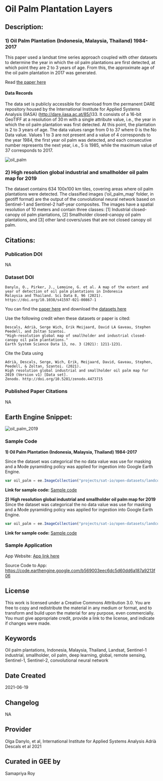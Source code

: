 
# Oil Palm Plantation Layers

## Description:

### 1) **Oil Palm Plantation (Indonesia, Malaysia, Thailand) 1984-2017**

This paper used a landsat time series approach coupled with other datasets to determine the year in which the oil palm plantations are first detected, at which point they are 2 to 3 years of age. From this, the approximate age of the oil palm plantation in 2017 was generated.

Read [the paper here](https://www.nature.com/articles/s41597-021-00867-1)

#### Data Records
The data set is publicly accessible for download from the permanent DARE repository housed by the International Institute for Applied Systems Analysis (IIASA) (http://dare.iiasa.ac.at/85/)33. It consists of a 16-bit GeoTIFF at a resolution of 30 m with a single attribute value, i.e., the year in which the oil palm plantation was first detected. At this point, the plantation is 2 to 3 years of age. The data values range from 0 to 37 where 0 is the No Data value. Values 1 to 3 are not present and a value of 4 corresponds to the year 1984, the first year oil palm was detected, and each consecutive number represents the next year, i.e., 5 is 1985, while the maximum value of 37 corresponds to 2017.

![oil_palm](https://user-images.githubusercontent.com/6677629/121999942-acdc8b80-cd73-11eb-84be-b1e6457803cb.gif)


### 2) **High resolution global industrial and smallholder oil palm map for 2019**

The dataset contains 634 100x100 km tiles, covering areas where oil palm plantations were detected. The classified images (‘oil_palm_map’ folder, in geotiff format) are the output of the convolutional neural network based on Sentinel-1 and Sentinel-2 half-year composites. The images have a spatial resolution of 10 meters and contain three classes: [1] Industrial closed-canopy oil palm plantations, [2] Smallholder closed-canopy oil palm plantations, and [3] other land covers/uses that are not closed canopy oil palm.



## Citations:

### Publication DOI

NA

### Dataset DOI

```
Danylo, O., Pirker, J., Lemoine, G. et al. A map of the extent and year of detection of oil palm plantations in Indonesia
Malaysia and Thailand. Sci Data 8, 96 (2021). https://doi.org/10.1038/s41597-021-00867-1
```

You can find the [paper here](https://essd.copernicus.org/articles/13/1211/2021/essd-13-1211-2021.pdf) and download the [datasets here](https://zenodo.org/record/4473715)

Use the following credit when these datasets or paper is cited:

```
Descals, Adrià, Serge Wich, Erik Meijaard, David LA Gaveau, Stephen Peedell, and Zoltan Szantoi.
"High-resolution global map of smallholder and industrial closed-canopy oil palm plantations."
Earth System Science Data 13, no. 3 (2021): 1211-1231.
```

Cite the Data using

```
Adrià, Descals, Serge, Wich, Erik, Meijaard, David, Gaveau, Stephen, Peedell, & Zoltan, Szantoi. (2021).
High resolution global industrial and smallholder oil palm map for 2019 (Version v1) [Data set].
Zenodo. http://doi.org/10.5281/zenodo.4473715
```


### Published Paper Citations

NA

## Earth Engine Snippet:
![oil_palm_2019](https://user-images.githubusercontent.com/6677629/125210739-51fd5d80-e267-11eb-9987-03db697959c0.gif)
### Sample Code

**1) Oil Palm Plantation (Indonesia, Malaysia, Thailand) 1984-2017**

Since the dataset was categorical the no data value was use for masking and a Mode pyramiding policy was applied for ingestion into Google Earth Engine.

```js
var oil_palm = ee.ImageCollection("projects/sat-io/open-datasets/landcover/oil-palm-plantation-1984_2017");
```

**Link for sample code:** [Sample code](https://code.earthengine.google.com/?scriptPath=users/sat-io/awesome-gee-catalog-examples:regional-landuse-landcover/OIL-PALM-PLANTATION-LAYERS)

**2) High resolution global industrial and smallholder oil palm map for 2019**
Since the dataset was categorical the no data value was use for masking and a Mode pyramiding policy was applied for ingestion into Google Earth Engine.

```js
var oil_palm = ee.ImageCollection("projects/sat-io/open-datasets/landcover/oil_palm_industrial_smallholder_2019");
```
**Link for sample code:** [Sample code](https://code.earthengine.google.com/?scriptPath=users/sat-io/awesome-gee-catalog-examples:regional-landuse-landcover/GLOBAL-INDUSTRIAL-SMALLHOLDER-OIL-PALM)

### Sample Application

App Website: [App link here](https://olhadanylo.users.earthengine.app/view/oilpalmseasia)

Source Code to App: https://code.earthengine.google.com/b569003eec6dc5d60dd6a187a9213f06

## License

This work is licensed under a Creative Commons Attribution 3.0. You are free to copy and redistribute the material in any medium or format, and to transform and build upon the material for any purpose, even commercially. You must give appropriate credit, provide a link to the license, and indicate if changes were made.

## Keywords

Oil palm plantations, Indonesia, Malaysia, Thailand, Landsat, Sentinel-1
industrial, smallholder, oil palm, deep learning, global, remote sensing, Sentinel-1, Sentinel-2, convolutional neural network

## Date Created

2021-06-19

## Changelog

NA

## Provider

Olga Danylo, et al, International Institute for Applied Systems Analysis
Adrià Descals et al 2021

## Curated in GEE by
Samapriya Roy